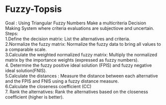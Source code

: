 # Fuzzy-Topsis
Goal : Using Triangular Fuzzy Numbers Make a multicriteria Decision Making System where criteria evaluations are subjectiove and uncertain.
Steps:<br />
    1.Define the decision matrix: List the alternatives and criteria.<br />
    2.Normalize the fuzzy matrix: Normalize the fuzzy data to bring all values to a comparable scale.<br />
    3.Calculate the weighted normalized fuzzy matrix: Multiply the normalized matrix by the importance weights (expressed as fuzzy 
    numbers).<br />
    4. Determine the fuzzy positive ideal solution (FPIS) and fuzzy negative ideal solution(FNIS).<br />
    5.Calculate the distances : Measure the distance between each alternative and the FPIS and FNIS using a fuzzy 
    distance measure.<br />
    6.Calculate the closeness coefficient (CC)<br />
    7. Rank the alternatives: Rank the alternatives based on the closeness coefficient (higher is better).<br />
